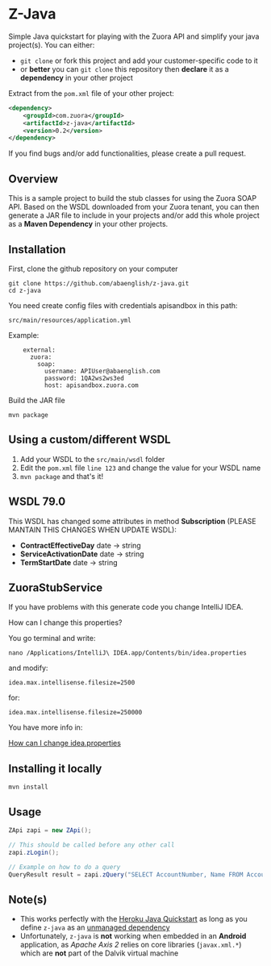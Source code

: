 Z-Java
======

Simple Java quickstart for playing with the Zuora API and simplify your java project(s). You can either:

* `git clone` or fork this project and add your customer-specific code to it
* or **better** you can `git clone` this repository then **declare** it as a **dependency** in your other project

Extract from the `pom.xml` file of your other project:

```xml
<dependency>
    <groupId>com.zuora</groupId>
    <artifactId>z-java</artifactId>
    <version>0.2</version>
</dependency>
```

If you find bugs and/or add functionalities, please create a pull request.


Overview
--------

This is a sample project to build the stub classes for using the Zuora SOAP API. Based on the WSDL
downloaded from your Zuora tenant, you can then generate a JAR file to include in your projects and/or
add this whole project as a **Maven Dependency** in your other projects.


Installation
------------

First, clone the github repository on your computer

    git clone https://github.com/abaenglish/z-java.git
    cd z-java


You need create config files with credentials apisandbox in this path:

    src/main/resources/application.yml

Example:

```
    external:
      zuora:
        soap:
          username: APIUser@abaenglish.com
          password: 1QA2ws2ws3ed
          host: apisandbox.zuora.com
```

Build the JAR file

    mvn package


Using a custom/different WSDL
-----------------------------

1. Add your WSDL to the `src/main/wsdl` folder
2. Edit the `pom.xml` file `line 123` and change the value for your WSDL name
3. `mvn package` and that's it!

## WSDL 79.0

This WSDL has changed some attributes in method **Subscription** (PLEASE MANTAIN THIS CHANGES WHEN UPDATE WSDL):
-  **ContractEffectiveDay**  date -> string
-  **ServiceActivationDate**   date -> string
-  **TermStartDate**   date -> string

## ZuoraStubService

If you have problems with this generate code you change IntelliJ IDEA.

How can I change this properties?

You go terminal and write:

```
nano /Applications/IntelliJ\ IDEA.app/Contents/bin/idea.properties
```

and modify:

```
idea.max.intellisense.filesize=2500
```

for:

```
idea.max.intellisense.filesize=250000
```

You have more info in:

[How can I change idea.properties](https://intellij-support.jetbrains.com/hc/en-us/articles/206544869-Configuring-JVM-options-and-platform-properties)


Installing it locally
---------------------

    mvn install


Usage
-----

```java
ZApi zapi = new ZApi();

// This should be called before any other call
zapi.zLogin();

// Example on how to do a query
QueryResult result = zapi.zQuery("SELECT AccountNumber, Name FROM Account");
```

Note(s)
-------

* This works perfectly with the [Heroku Java Quickstart](https://devcenter.heroku.com/articles/getting-started-with-java) as long as you define `z-java` as an [unmanaged dependency](https://devcenter.heroku.com/articles/local-maven-dependencies)
* Unfortunately, `z-java` is **not** working when embedded in an **Android** application, as _Apache Axis 2_ relies on core libraries (`javax.xml.*`) which are **not** part of the Dalvik virtual machine
